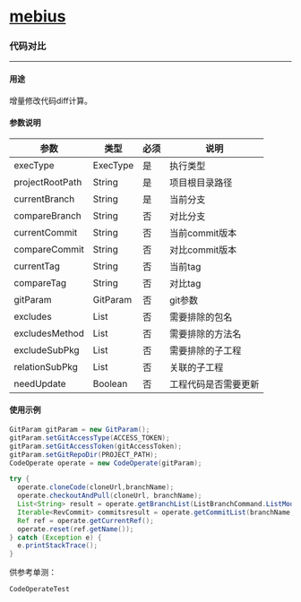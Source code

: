 # [mebius](https://g.hz.netease.com/qa-tech/mebius)

### 代码对比

------

#### 用途

增量修改代码diff计算。

#### 参数说明

| 参数            | 类型    | 必须 | 说明                                                         |
| --------------- | ------- | ---- | ------------------------------------------------------------ |
| execType | ExecType | 是 | 执行类型 |
| projectRootPath | String  | 是   | 项目根目录路径                                               |
| currentBranch   | String | 是   | 当前分支                                    |
| compareBranch   | String | 否   | 对比分支                                    |
| currentCommit   | String | 否   | 当前commit版本                              |
| compareCommit   | String | 否   | 对比commit版本                              |
| currentTag      | String | 否   | 当前tag                                     |
| compareTag      | String | 否   | 对比tag                                     |
| gitParam | GitParam | 否   | git参数                                   |
| excludes | List | 否   | 需要排除的包名                          |
| excludesMethod | List | 否   | 需要排除的方法名                           |
| excludeSubPkg | List     | 否   | 需要排除的子工程                         |
| relationSubPkg | List | 否   | 关联的子工程                               |
| needUpdate | Boolean | 否 | 工程代码是否需要更新 |

#### 使用示例

```java
GitParam gitParam = new GitParam();
gitParam.setGitAccessType(ACCESS_TOKEN);
gitParam.setGitAccessToken(gitAccessToken);
gitParam.setGitRepoDir(PROJECT_PATH);
CodeOperate operate = new CodeOperate(gitParam);

try {
  operate.cloneCode(cloneUrl,branchName);
  operate.checkoutAndPull(cloneUrl, branchName);
  List<String> result = operate.getBranchList(ListBranchCommand.ListMode.REMOTE);
  Iterable<RevCommit> commitsresult = operate.getCommitList(branchName, 10);
  Ref ref = operate.getCurrentRef();
  operate.reset(ref.getName());
} catch (Exception e) {
  e.printStackTrace();
}
```
供参考单测：
```
CodeOperateTest
```

